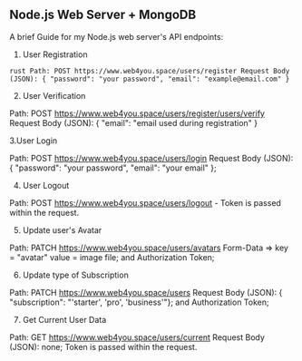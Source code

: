 ## Node.js Web Server + MongoDB

A brief Guide for my Node.js web server's API endpoints:

1. User Registration

`rust Path: POST https://www.web4you.space/users/register Request Body (JSON): { "password": "your password", "email": "example@email.com" } `

2. User Verification

Path: POST https://www.web4you.space/users/register/users/verify Request Body
(JSON): { "email": "email used during registration" }

3.User Login

Path: POST https://www.web4you.space/users/login Request Body (JSON): {
"password": "your password", "email": "your email" };

4. User Logout

Path: POST https://www.web4you.space/users/logout - Token is passed within the
request.

5. Update user's Avatar

Path: PATCH https://www.web4you.space/users/avatars Form-Data => key = "avatar"
value = image file; and Authorization Token;

6. Update type of Subscription

Path: PATCH https://www.web4you.space/users Request Body (JSON): {
"subscription": "'starter', 'pro', 'business'"}; and Authorization Token;

7. Get Current User Data

Path: GET https://www.web4you.space/users/current Request Body (JSON): none;
Token is passed within the request.
